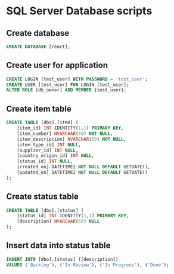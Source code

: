 # SQL Server Database scripts

## Create database
```sql
CREATE DATABASE [react];
```

## Create user for application
```sql
CREATE LOGIN [test_user] WITH PASSWORD = 'test_user';
CREATE USER [test_user] FOR LOGIN [test_user];
ALTER ROLE [db_owner] ADD MEMBER [test_user];
```

## Create item table
```sql
CREATE TABLE [dbo].[item] (
    [item_id] INT IDENTITY(1,1) PRIMARY KEY,
    [item_number] NVARCHAR(50) NOT NULL,
    [item_description] NVARCHAR(50) NOT NULL,
    [item_type_id] INT NULL,
    [supplier_id] INT NULL,
    [country_origin_id] INT NULL,
    [status_id] INT NULL,
    [created_on] DATETIME2 NOT NULL DEFAULT GETDATE(),
    [updated_on] DATETIME2 NOT NULL DEFAULT GETDATE()
);
```

## Create status table
```sql
CREATE TABLE [dbo].[status] (
    [status_id] INT IDENTITY(1,1) PRIMARY KEY,
    [description] NVARCHAR(50) NULL
);
```

## Insert data into status table
```sql
INSERT INTO [dbo].[status] ([description])
VALUES ('Backlog'), ('In Review'), ('In Progress'), ('Done');
```